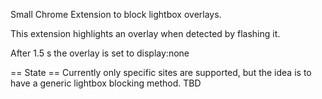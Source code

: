 Small Chrome Extension to block lightbox overlays.

This extension highlights an overlay when detected by flashing it.

After 1.5 s the overlay is set to display:none


== State ==
Currently only specific sites are supported, but the idea is to have a generic lightbox blocking method. TBD

